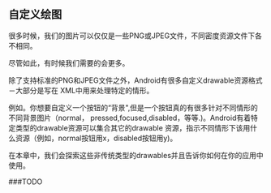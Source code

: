 ## 自定义绘图

很多时候，我们的图片可以仅仅是一些PNG或JPEG文件，不同密度资源文件下各不相同。

尽管如此，有时候我们需要的会更多。

除了支持标准的PNG和JPEG文件之外，Android有很多自定义drawable资源格式－大部分是写在
XML中用来处理特定的情形。

例如。你想要自定义一个按钮的“背景",但是一个按钮真的有很多针对不同情形的不同背景图片（normal，
pressed,focused,disabled，等等.)。Android有着特定类型的drawable资源可以集合其它的drawable
资源，指示不同情形下该用什么资源（例如，normal按钮用x，disabled按钮用y)。

在本章中，我们会探索这些非传统类型的drawables并且告诉你如何在你的应用中使用。

###TODO

